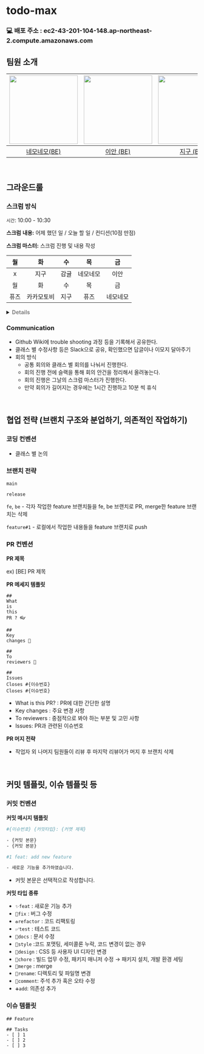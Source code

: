 # todo-max

### 💻 배포 주소 : ec2-43-201-104-148.ap-northeast-2.compute.amazonaws.com

## 팀원 소개

| <img src="https://avatars.githubusercontent.com/u/33227831?v=4" width="180" height="180"/> | <img src="https://avatars.githubusercontent.com/u/57559288?v=4" width="180" height="180"/> | <img src="https://avatars.githubusercontent.com/u/107015624?v=4" width="180" height="180"/> | <img src="https://avatars.githubusercontent.com/u/103398897?v=4" width="180" height="180"/> | <img src="https://avatars.githubusercontent.com/u/79886384?v=4" width="180" height="180"/> | <img src="https://avatars.githubusercontent.com/u/76121068?v=4" width="180" height="180"/> |
|:------------------------------------------------------------------------------------------:|:------------------------------------------------------------------------------------------:|:-------------------------------------------------------------------------------------------:|:-------------------------------------------------------------------------------------------:|:------------------------------------------------------------------------------------------:|:------------------------------------------------------------------------------------------:|
|                      [ 네모네모(BE) ](https://github.com/yonghwankim-dev)                      |                          [이안 (BE)](https://github.com/othertkfka)                          |                            [지구 (BE)](https://github.com/Ojeegu)                             |                             [감귤 (BE)](https://github.com/swinb)                             |                      [Kakamotobi (FE)](https://github.com/Kakamotobi)                      |                          [퓨즈 (FE)](https://github.com/silvertae)                           |

<br/>

## 그라운드룰

### 스크럼 방식

`시간`: 10:00 - 10:30

**스크럼** **내용:** 어제 했던 일 / 오늘 할 일 / 컨디션(10점 만점)

**스크럼 마스터:** 스크럼 진행 및 내용 작성

|  월  |   화   |  수  |  목   |  금   |
|:---:|:-----:|:---:|:----:|:----:|
|  x  |  지구   | 감귤  | 네모네모 |  이안  |
|  월  |   화   |  수  |  목   |  금   |
| 퓨즈  | 카카모토비 | 지구  |  퓨즈  | 네모네모 |

<details>
<summary><b style="color: gray">Details</b></summary>
<h2>Process</h2>
<dl>
<dt>어제 무엇을 했는지 간단하게 공유.</dt>
<dd>
<blockquote>
<b>ex</b></br>
어제 계획했던대로, 검색창과 서버를 연결해서 자동완성 기능을 구현했다.<br>
어제 계획했던 사이드바의 메인메뉴와 서브메뉴간의 이동을 ㅇㅇ문제 때문에 아직 구현하지 못했다.
</blockquote>
</dd>
</dl>
<dl>
<dt>작고 구체적인 오늘의 목표/계획 공유.</dt>
<dd>
점심시간 전까지 Promise에 대해서 공부하고 내용을 기록하기.
코어타임 마무리 전까지 사이드바의 메인메뉴와 서브메뉴간의 이동을 구현하고 커밋 올리기.
1시간 동안 딤처리 로직을 리팩토링 하기.
</dd>
</dl>

<dl>
<dt>기타 공유</dt>
<dd>
<blockquote>
<b>ex</b></br>
이부분이 도무지 이해가 안가고 해결이 안되고 있는데 도와주실 분 있나요?
</blockquote>
</dd>
</dl>

<dl>
<dt>Rules</dt>
<dd>
공유자의 공유에 따른 가벼운 멘트 가능.<br/>
<blockquote>
<b>ex</b></br>
저도 같은 고민이 있었어요. 조금 이따가 같이 의논해 볼까요?<br>
</blockquote>
공유자의 고민, 문제점에 대한 깊은 대화는 위 과정이 끝나고 잡담 시간 혹은 개인학습/미션해결 시간에 하기.
</dd>
</dl>

<dl>
<dt>Scrum Master</dt>
<dd>
위 과정과 규칙이 원활하게 따르게 되도록 스크럼 진행하기.<br/>
스크럼 마무리할 때 내일의 스크럼마스터 지정.
</dd>
</dl>
</details>

### Communication

- Github Wiki에 trouble shooting 과정 등을 기록해서 공유한다.
- 클래스 별 수정사항 등은 Slack으로 공유, 확인했으면 답글이나 이모지 달아주기
- 회의 방식
    - 공통 회의와 클래스 별 회의를 나눠서 진행한다.
    - 회의 진행 전에 슬랙을 통해 회의 안건을 정리해서 올려놓는다.
    - 회의 진행은 그날의 스크럼 마스터가 진행한다.
    - 만약 회의가 길어지는 경우에는 1시간 진행하고 10분 씩 휴식

<br/>

## 협업 전략 (브랜치 구조와 분업하기, 의존적인 작업하기)

### 코딩 컨벤션

- 클래스 별 논의

### 브랜치 전략

`main`

`release`

`fe`, `be` - 각자 작업한 feature 브랜치들을 fe, be 브랜치로 PR, merge한 feature 브랜치는 삭제

`feature#1` - 로컬에서 작업한 내용들을 feature 브랜치로 push

### PR 컨벤션

**PR 제목**

ex) [BE] PR 제목

**PR 메세지 템플릿**

```tsx
##
What
is
this
PR ? 👓

##
Key
changes 🔑

##
To
reviewers 👋

##
Issues
Closes #{이슈번호}
Closes #{이슈번호}

```

- What is this PR? : PR에 대한 간단한 설명
- Key changes : 주요 변경 사항
- To reviewers : 중점적으로 봐야 하는 부분 및 고민 사항
- Issues: PR과 관련된 이슈번호

**PR 머지 전략**

- 작업자 외 나머지 팀원들이 리뷰 후 마지막 리뷰어가 머지 후 브랜치 삭제

<br/>

## 커밋 템플릿, 이슈 템플릿 등

### 커밋 컨벤션

**커밋 메시지 템플릿**

```bash
#{이슈번호} {커밋타입}: {커멧 제목}

- {커밋 본문}
- {커밋 본문}
```

```bash
#1 feat: add new feature

- 새로운 기능을 추가하였습니다.
```

- 커밋 본문은 선택적으로 작성합니다.

**커밋 타입 종류**

- `✨feat` : 새로운 기능 추가
- `🐛fix` : 버그 수정
- `♻️refactor` : 코드 리팩토링
- `✅test` : 테스트 코드
- `📝docs` : 문서 수정
- `🎨style` :코드 포맷팅, 세미콜론 누락, 코드 변경이 없는 경우
- `💄design` : CSS 등 사용자 UI 디자인 변경
- `🔧chore` : 빌드 업무 수정, 패키지 매니저 수정 → 패키지 설치, 개발 환경 세팅
- `🔀merge` : merge
- `🚚rename`:  디렉토리 및 파일명 변경
- `🌱comment`: 주석 추가 혹은 오타 수정
- `➕add`: 의존성 추가

### 이슈 템플릿

```
## Feature

## Tasks
- [ ] 1
- [ ] 2
- [ ] 3
```
